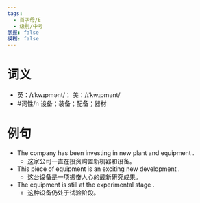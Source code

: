 ```yaml
---
tags:
  - 首字母/E
  - 级别/中考
掌握: false
模糊: false
---
```

# 词义
- 英：/ɪˈkwɪpmənt/； 美：/ɪˈkwɪpmənt/
- #词性/n  设备；装备；配备；器材
# 例句
- The company has been investing in new plant and equipment .
	- 这家公司一直在投资购置新机器和设备。
- This piece of equipment is an exciting new development .
	- 这台设备是一项振奋人心的最新研究成果。
- The equipment is still at the experimental stage .
	- 这种设备仍处于试验阶段。
